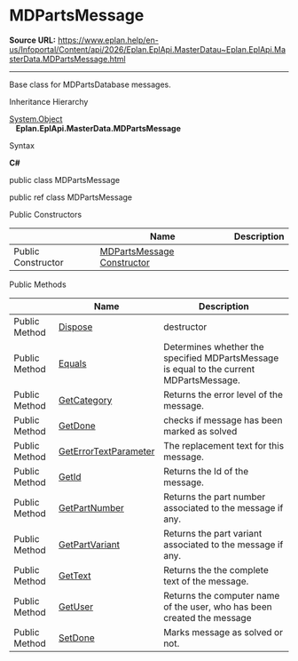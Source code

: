 # MDPartsMessage

**Source URL:** https://www.eplan.help/en-us/Infoportal/Content/api/2026/Eplan.EplApi.MasterDatau~Eplan.EplApi.MasterData.MDPartsMessage.html

---

Base class for MDPartsDatabase messages.

Inheritance Hierarchy

[System.Object](#)  
   **Eplan.EplApi.MasterData.MDPartsMessage**

Syntax

**C#**



public class MDPartsMessage

public ref class MDPartsMessage

Public Constructors

|  | Name | Description |
| --- | --- | --- |
| Public Constructor | [MDPartsMessage Constructor](Eplan.EplApi.MasterDatau~Eplan.EplApi.MasterData.MDPartsMessage~_ctor(ProjectMessageHandle).html) |  |



Public Methods

|  | Name | Description |
| --- | --- | --- |
| Public Method | [Dispose](Eplan.EplApi.MasterDatau~Eplan.EplApi.MasterData.MDPartsMessage~Dispose().html) | destructor |
| Public Method | [Equals](Eplan.EplApi.MasterDatau~Eplan.EplApi.MasterData.MDPartsMessage~Equals.html) | Determines whether the specified MDPartsMessage is equal to the current MDPartsMessage. |
| Public Method | [GetCategory](Eplan.EplApi.MasterDatau~Eplan.EplApi.MasterData.MDPartsMessage~GetCategory.html) | Returns the error level of the message. |
| Public Method | [GetDone](Eplan.EplApi.MasterDatau~Eplan.EplApi.MasterData.MDPartsMessage~GetDone.html) | checks if message has been marked as solved |
| Public Method | [GetErrorTextParameter](Eplan.EplApi.MasterDatau~Eplan.EplApi.MasterData.MDPartsMessage~GetErrorTextParameter.html) | The replacement text for this message. |
| Public Method | [GetId](Eplan.EplApi.MasterDatau~Eplan.EplApi.MasterData.MDPartsMessage~GetId.html) | Returns the Id of the message. |
| Public Method | [GetPartNumber](Eplan.EplApi.MasterDatau~Eplan.EplApi.MasterData.MDPartsMessage~GetPartNumber.html) | Returns the part number associated to the message if any. |
| Public Method | [GetPartVariant](Eplan.EplApi.MasterDatau~Eplan.EplApi.MasterData.MDPartsMessage~GetPartVariant.html) | Returns the part variant associated to the message if any. |
| Public Method | [GetText](Eplan.EplApi.MasterDatau~Eplan.EplApi.MasterData.MDPartsMessage~GetText.html) | Returns the the complete text of the message. |
| Public Method | [GetUser](Eplan.EplApi.MasterDatau~Eplan.EplApi.MasterData.MDPartsMessage~GetUser.html) | Returns the computer name of the user, who has been created the message |
| Public Method | [SetDone](Eplan.EplApi.MasterDatau~Eplan.EplApi.MasterData.MDPartsMessage~SetDone.html) | Marks message as solved or not. |


